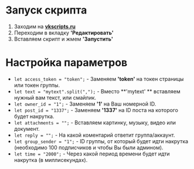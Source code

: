 # Запуск скрипта

1.  Заходим на [**vkscripts.ru**](http://vkscripts.ru "**vkscripts.ru**")
2.  Переходим в вкладку **'Редактировать'**
3. Вставляем скрипт и жмем **'Запустить'**
# Настройка параметров

- `let access_token = "token";` - Заменяем **'token'** на токен страницы или токен группы.
- `let text = "mytext".split(",");` - Вместо **'mytext' ** вставляем нужный вам текст, или смайлик.
- `let owner_id = "1";` - Заменяем **'1'** на Ваш номерной ID.
- `let post_id = "1337";` - Заменяем **'1337'** на ID поста на которого будет накрутка.
- `let attachments = "";` - Вставляем картинку, музыку, видео или документ.
- `let reply = "";` - На какой коментарий ответит группа/аккаунт.
- `let group_sender = "1";` - ID группы, от который будет идти накрутка (необходимо 100 подписчиков и чтобы Вы были админом).
- `let time = "2000";` - Через какой период времени будет идти накрутка (в миллисекундах).
